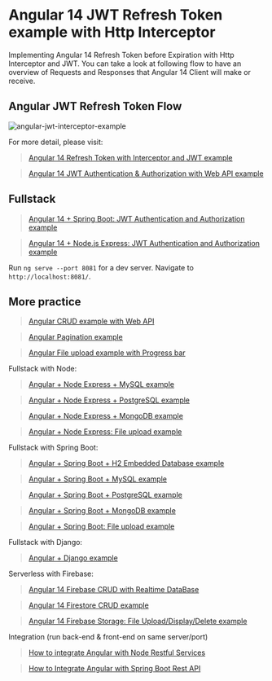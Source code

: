 # Angular 14 JWT Refresh Token example with Http Interceptor

Implementing Angular 14 Refresh Token before Expiration with Http Interceptor and JWT.
You can take a look at following flow to have an overview of Requests and Responses that Angular 14 Client will make or receive.

## Angular JWT Refresh Token Flow
![angular-jwt-interceptor-example](angular-jwt-interceptor-example.png)

For more detail, please visit:
> [Angular 14 Refresh Token with Interceptor and JWT example](https://www.bezkoder.com/angular/)

> [Angular 14 JWT Authentication & Authorization with Web API example](https://www.bezkoder.com/angular-14-jwt-auth/)

## Fullstack
> [Angular 14 + Spring Boot: JWT Authentication and Authorization example](https://www.bezkoder.com/angular-14-spring-boot-jwt-auth/)

> [Angular 14 + Node.js Express: JWT Authentication and Authorization example](https://www.bezkoder.com/node-js-angular-14-jwt-auth/)

Run `ng serve --port 8081` for a dev server. Navigate to `http://localhost:8081/`.

## More practice
> [Angular CRUD example with Web API](https://www.bezkoder.com/angular-14-crud-example/)

> [Angular Pagination example](https://www.bezkoder.com/angular-14-pagination-ngx/)

> [Angular File upload example with Progress bar](https://www.bezkoder.com/angular-14-file-upload/)

Fullstack with Node:

> [Angular + Node Express + MySQL example](https://www.bezkoder.com/angular-14-node-js-express-mysql/)

> [Angular + Node Express + PostgreSQL example](https://www.bezkoder.com/angular-14-node-js-express-postgresql/)

> [Angular + Node Express + MongoDB example](https://www.bezkoder.com/mean-stack-crud-example-angular-14/)

> [Angular + Node Express: File upload example](https://www.bezkoder.com/angular-14-node-express-file-upload/)

Fullstack with Spring Boot:

> [Angular + Spring Boot + H2 Embedded Database example](https://www.bezkoder.com/spring-boot-angular-14-crud/)

> [Angular + Spring Boot + MySQL example](https://www.bezkoder.com/spring-boot-angular-14-mysql/)

> [Angular + Spring Boot + PostgreSQL example](https://www.bezkoder.com/spring-boot-angular-14-postgresql//)

> [Angular + Spring Boot + MongoDB example](https://www.bezkoder.com/spring-boot-angular-14-mongodb/)

> [Angular + Spring Boot: File upload example](https://www.bezkoder.com/angular-14-spring-boot-file-upload/)

Fullstack with Django:
> [Angular + Django example](https://www.bezkoder.com/django-angular-13-crud-rest-framework/)

Serverless with Firebase:
> [Angular 14 Firebase CRUD with Realtime DataBase](https://www.bezkoder.com/angular-14-firebase-crud/)

> [Angular 14 Firestore CRUD example](https://www.bezkoder.com/angular-14-firestore-crud/)

> [Angular 14 Firebase Storage: File Upload/Display/Delete example](https://www.bezkoder.com/angular-14-firebase-storage/)

Integration (run back-end & front-end on same server/port)
> [How to integrate Angular with Node Restful Services](https://www.bezkoder.com/integrate-angular-12-node-js/)

> [How to Integrate Angular with Spring Boot Rest API](https://www.bezkoder.com/integrate-angular-12-spring-boot/)
